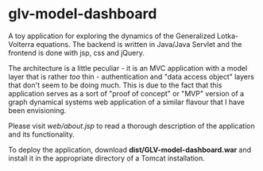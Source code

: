 # glv-model-dashboard

A toy application for exploring the dynamics of the Generalized Lotka-Volterra equations. The backend is written in Java/Java Servlet and the 
frontend is done with jsp, css and jQuery. 

The architecture is a little peculiar - it is an MVC application with a model layer that is rather *too* thin - 
  authentication and "data access object" layers that don't seem to be doing much. 
  This is due to the fact that this application serves as a sort of "proof of concept" or "MVP" version of a
  graph dynamical systems web application of a similar flavour that I have been envisioning.
  
Please visit *web/about.jsp* to read a thorough description of the application and its functionality.
  
To deploy the application, download **dist/GLV-model-dashboard.war** and install it in the appropriate directory of a Tomcat installation.
